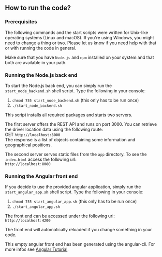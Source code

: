 ## How to run the code?

### Prerequisites

The following commands and the start scripts were written for Unix-like operating systems (Linux and macOS). If you're 
using Windows, you might need to change a thing or two. Please let us know if you need help with that or with running 
the code in general. 

Make sure that you have `Node.js` and `npm` installed on your system and that both are available in your path.

### Running the Node.js back end

To start the Node.js back end, you can simply run the `start_node_backend.sh` shell script. Type the following in your
console:

1. `chmod 755 start_node_backend.sh` (this only has to be run once)
2. `./start_node_backend.sh`

This script installs all required packages and starts two servers.

The first server offers the REST API and runs on port 3000. You can retrieve the driver location data using the
following route:  
GET `http://localhost:3000`  
The response is a list of objects containing some information and geographical positions.

The second server serves static files from the `app` directory. To see the `index.html` access the following url:  
`http://localhost:8080`

### Running the Angular front end

If you decide to use the provided angular application, simply run the `start_angular_app.sh` shell script. Type the 
following in your console:

1. `chmod 755 start_angular_app.sh` (this only has to be run once)
2. `./start_angular_app.sh`

The front end can be accessed under the following url:
`http://localhost:4200`

The front end will automatically reloaded if you change something in your code.

This empty angular front end has been generated using the angular-cli. For more infos
see [Angular Tutorial](https://angular.io/tutorial/toh-pt0).
